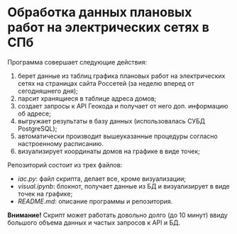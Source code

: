 # Обработка данных плановых работ на электрических сетях в СПб
Программа совершает следующие действия:
1. берет данные из таблиц графика плановых работ на электрических сетях на страницах сайта Россетей (за неделю вперед от сегодняшнего дня);
2. парсит хранящиеся в таблице адреса домов;
3. создает запросы к API Геокода и получает от него доп. информацию об адресе;
4. выгружает результаты в базу данных (использовалась СУБД PostgreSQL);
5. автоматически производит вышеуказанные процедуры согласно настроенному расписанию.
6. визуализирует координаты домов на графике в виде точек;

Репозиторий состоит из трех файлов:
- *iac.py*: файл скрипта, делает все, кроме визуализации;
- *visual.ipynb*: блокнот, получает данные из БД и визуализирует в виде точек на графике;
- *README.md*: описание программы и репозитория.

**Внимание!** Скрипт может работать довольно долго (до 10 минут) ввиду большого объема данных и частых запросов к API и БД.

